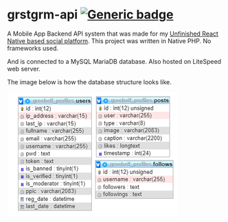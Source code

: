 # grstgrm-api [![Generic badge](https://img.shields.io/badge/Status-InDevelopment-red.svg)](https://shields.io/)

A Mobile App Backend API system that was made for my <a href="https://github.com/Rubinskiy/react-native-social-platform"> Unfinished React Native based social platform</a>. 
This project was written in Native PHP. No frameworks used.

And is connected to a MySQL MariaDB database.
Also hosted on LiteSpeed web server.

The image below is how the database structure looks like.

<img src="./dbstruct.png">

